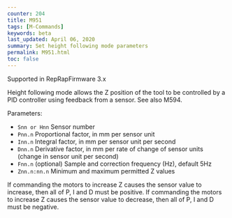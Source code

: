 ```yaml
---
counter: 204
title: M951
tags: [M-Commands] 
keywords: beta 
last_updated: April 06, 2020 
summary: Set height following mode parameters 
permalink: M951.html
toc: false 
---
```



Supported in RepRapFirmware 3.x

Height following mode allows the Z position of the tool to be controlled  by a PID controller using feedback from a sensor. See also M594.

Parameters:

* `Snn or Hnn` Sensor number
* `Pnn.n` Proportional factor, in mm per sensor unit
* `Inn.n` Integral factor, in mm per sensor unit per second
* `Dnn.n` Derivative factor, in mm per rate of change of sensor units (change in sensor unit per second)
* `Fnn.n` (optional) Sample and correction frequency (Hz), default 5Hz
* `Znn.n:nn.n` Minimum and maximum permitted Z values

If commanding the motors to increase Z causes the sensor value to increase, then all of P, I and D must be positive. If commanding the motors to increase Z causes the sensor value to decrease, then all of P, I and D must be negative.

